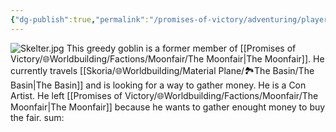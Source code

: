 ```yaml
---
{"dg-publish":true,"permalink":"/promises-of-victory/adventuring/player-characters/skelter/","title":"Skelter","noteIcon":"NPC","created":"2023-01-25T02:26:54.393+01:00","updated":"2023-03-30T01:43:07.339+02:00"}
---
```


![Skelter.jpg](/img/user/resources/Pictures/Skelter.jpg)
This greedy goblin is a former member of [[Promises of Victory/🌐Worldbuilding/Factions/Moonfair/The Moonfair\|The Moonfair]]. He currently travels [[Skoria/🌐Worldbuilding/Material Plane/🏞️The Basin/The Basin\|The Basin]] and is looking for a way to gather money. He is a Con Artist. He left [[Promises of Victory/🌐Worldbuilding/Factions/Moonfair/The Moonfair\|The Moonfair]] because he wants to gather enought money to buy the fair. sum:
